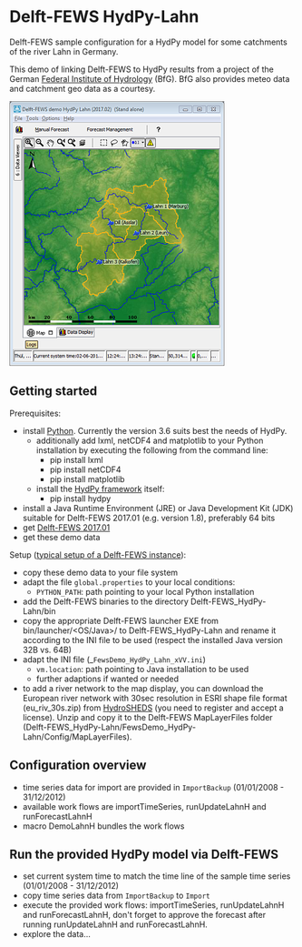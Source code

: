 # Delft-FEWS HydPy-Lahn

Delft-FEWS sample configuration for a HydPy model for some catchments of the river Lahn in Germany.

This demo of linking Delft-FEWS to HydPy results from a project of the German [Federal Institute of Hydrology](http://www.bafg.de) (BfG). BfG also provides meteo data and catchment geo data as a courtesy.

![Lahn overview](./_images/01_overview.png)

## Getting started
Prerequisites:
* install [Python](https://www.python.org/). Currently the version 3.6 suits best the needs of HydPy. 
  * additionally add lxml, netCDF4 and matplotlib to your Python installation by executing the following from the command line: 
    * pip install lxml 
    * pip install netCDF4
    * pip install matplotlib 
  * install the [HydPy framework](https://github.com/hydpy-dev/hydpy) itself: 
    * pip install hydpy    
* install a Java Runtime Environment (JRE) or Java Development Kit (JDK) suitable for Delft-FEWS 2017.01 (e.g. version 1.8), preferably 64 bits 
* get [Delft-FEWS 2017.01](https://oss.deltares.nl/web/delft-fews/download) 
* get these demo data

Setup ([typical setup of a Delft-FEWS instance](https://publicwiki.deltares.nl/display/FEWSDOC/03+Creating+a+FEWS+Application+Directory)):
* copy these demo data to your file system
* adapt the file `global.properties` to your local conditions:
  * `PYTHON_PATH`: path pointing to your local Python installation
* add the Delft-FEWS binaries to the directory Delft-FEWS_HydPy-Lahn/bin
* copy the appropriate Delft-FEWS launcher EXE from bin/launcher/<OS/Java>/ to Delft-FEWS_HydPy-Lahn and rename it according to the INI file to be used (respect the installed Java version 32B vs. 64B)
* adapt the INI file (_`FewsDemo_HydPy_Lahn_xVV.ini`)  
  * `vm.location`: path pointing to Java installation to be used
  * further adaptions if wanted or needed
* to add a river network to the map display, you can download the European river network with 30sec resolution in ESRI shape file format (eu_riv_30s.zip) from [HydroSHEDS](https://www.hydrosheds.org) (you need to register and accept a license). Unzip and copy it to the Delft-FEWS MapLayerFiles folder (Delft-FEWS_HydPy-Lahn/FewsDemo_HydPy-Lahn/Config/MapLayerFiles). 

## Configuration overview
* time series data for import are provided in `ImportBackup` (01/01/2008 - 31/12/2012) 
* available work flows are importTimeSeries, runUpdateLahnH and runForecastLahnH 
* macro DemoLahnH bundles the work flows

## Run the provided HydPy model via Delft-FEWS
* set current system time to match the time line of the sample time series (01/01/2008 - 31/12/2012) 
* copy time series data from `ImportBackup` to `Import`
* execute the provided work flows: importTimeSeries, runUpdateLahnH and runForecastLahnH, don't forget to approve the forecast after running runUpdateLahnH and runForecastLahnH.
* explore the data...  